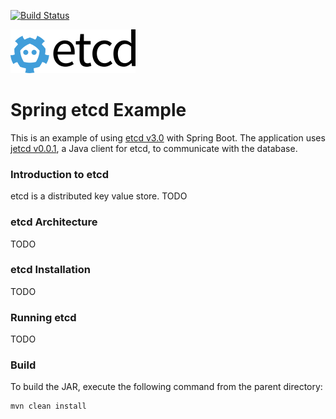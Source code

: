 [![Build Status][travis-badge]][travis-badge-url]

![](./img/etcd.png)

Spring etcd Example
==================================
This is an example of using [etcd v3.0](https://coreos.com/etcd/) with Spring 
Boot. The application uses [jetcd v0.0.1](https://github.com/coreos/jetcd), 
a Java client for etcd, to communicate with the database.

### Introduction to etcd
etcd is a distributed key value store. TODO

### etcd Architecture
TODO
   
### etcd Installation
TODO

### Running etcd
TODO


### Build
To build the JAR, execute the following command from the parent directory:

```
mvn clean install
```


[travis-badge]: https://travis-ci.org/indrabasak/spring-etcd-example.svg?branch=master
[travis-badge-url]: https://travis-ci.org/indrabasak/spring-etcd-example/